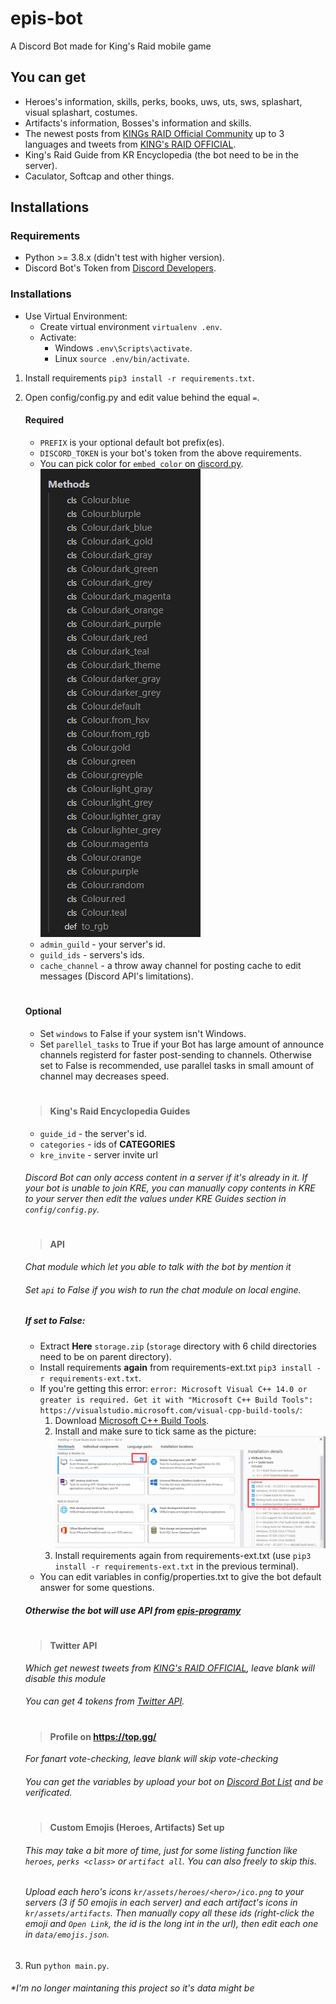 # epis-bot
A Discord Bot made for King's Raid mobile game

## You can get
* Heroes's information, skills, perks, books, uws, uts, sws, splashart, visual splashart, costumes.
* Artifacts's information, Bosses's information and skills.
* The newest posts from [KINGs RAID Official Community](https://kr-official.community/) up to 3 languages and tweets from [KING's RAID OFFICIAL](https://twitter.com/Play_KINGsRAID).
* King's Raid Guide from KR Encyclopedia (the bot need to be in the server).
* Caculator, Softcap and other things.

## Installations
### Requirements
* Python >= 3.8.x (didn't test with higher version).
* Discord Bot's Token from [Discord Developers](https://discord.com/developers/applications).

### Installations

* Use Virtual Environment:
    * Create virtual environment `virtualenv .env`.
    * Activate:
        - Windows `.env\Scripts\activate`.
        - Linux `source .env/bin/activate`.

1. Install requirements `pip3 install -r requirements.txt`.

2. Open config/config.py and edit value behind the equal `=`.
    #### Required
    * `PREFIX` is your optional default bot prefix(es).
    * `DISCORD_TOKEN` is your bot's token from the above requirements.
    * You can pick color for `embed_color` on [discord.py](https://discordpy.readthedocs.io/en/stable/api.html?highlight=colour#discord.Colour).
        ![discord.py Colour](/readme/colour.png)
    * `admin_guild` - your server's id.
    * `guild_ids` - servers's ids.
    * `cache_channel` - a throw away channel for posting cache to edit messages (Discord API's limitations).
    #
    #### Optional
    * Set `windows` to False if your system isn't Windows.
    * Set `parellel_tasks` to True if your Bot has large amount of announce channels registerd for faster post-sending to channels. Otherwise set to False is recommended, use parallel tasks in small amount of channel may decreases speed.
    #
    > #### King's Raid Encyclopedia Guides
    * `guide_id` - the server's id.
    * `categories` - ids of **CATEGORIES**
    * `kre_invite` - server invite url
    ###### Discord Bot can only access content in a server if it's already in it. If your bot is unable to join KRE, you can manually copy contents in KRE to your server then edit the values under KRE Guides section in `config/config.py`.
    #
    > #### API
    *Chat module which let you able to talk with the bot by mention it*
    ###### Set `api` to False if you wish to run the chat module on local engine.
    ##### If set to False:
    * Extract **Here** `storage.zip` (`storage` directory with 6 child directories need to be on parent directory).
    * Install requirements **again** from requirements-ext.txt `pip3 install -r requirements-ext.txt`.
    * If you're getting this error: `error: Microsoft Visual C++ 14.0 or greater is required. Get it with "Microsoft C++ Build Tools": https://visualstudio.microsoft.com/visual-cpp-build-tools/`:
        1. Download [Microsoft C++ Build Tools](https://visualstudio.microsoft.com/thank-you-downloading-visual-studio/?sku=BuildTools&rel=16).
        2. Install and make sure to tick same as the picture:
            ![Microsoft C++ Build Tools](/readme/microsoft_build_tools.png)
        3. Install requirements again from requirements-ext.txt (use `pip3 install -r requirements-ext.txt` in the previous terminal).
    * You can edit variables in config/properties.txt to give the bot default answer for some questions.
    ##### Otherwise the bot will use API from [epis-programy](https://github.com/faber6/epis-programy)
    #
    > #### Twitter API
    *Which get newest tweets from [KING's RAID OFFICIAL](https://twitter.com/Play_KINGsRAID), leave blank will disable this module*
    ###### You can get 4 tokens from [Twitter API](https://developer.twitter.com/en/docs/twitter-api/getting-started/getting-access-to-the-twitter-api).
    #
    > #### Profile on https://top.gg/
    *For fanart vote-checking, leave blank will skip vote-checking*
    ###### You can get the variables by upload your bot on [Discord Bot List](https://top.gg/) and be verificated.
    #
    > #### Custom Emojis (Heroes, Artifacts) Set up
    ###### This may take a bit more of time, just for some listing function like `heroes`, `perks <class>` or `artifact all`. You can also freely to skip this.
    ###### Upload each hero's icons `kr/assets/heroes/<hero>/ico.png` to your servers (3 if 50 emojis in each server) and each artifact's icons in `kr/assets/artifacts`. Then manually copy all these ids (right-click the emoji and `Open Link`, the id is the long int in the url), then edit each one in `data/emojis.json`.

3. Run `python main.py`.

###### *I'm no longer maintaning this project so it's data might be 